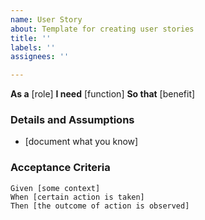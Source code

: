 ```yaml
---
name: User Story
about: Template for creating user stories
title: ''
labels: ''
assignees: ''

---
```


**As a** [role]
**I need** [function]
**So that** [benefit]

### Details and Assumptions
- [document what you know]

### Acceptance Criteria

```gherkin
Given [some context]
When [certain action is taken]
Then [the outcome of action is observed]
```
